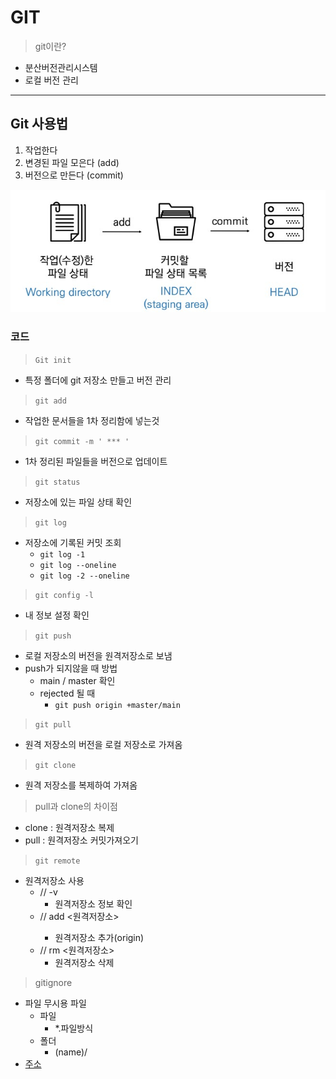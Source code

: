# GIT
> git이란?
- 분산버전관리시스템
- 로컬 버전 관리
---

## Git 사용법
1. 작업한다
2. 변경된 파일 모은다 (add)
3. 버전으로 만든다 (commit)

![flow](../images/git%20flow.jpg)

### 코드

>`Git init`
- 특정 폴더에 git 저장소 만들고 버전 관리

>`git add`
- 작업한 문서들을 1차 정리함에 넣는것

>`git commit -m ' *** '`
- 1차 정리된 파일들을 버전으로 업데이트

>`git status`
- 저장소에 있는 파일 상태 확인

> `git log`
- 저장소에 기록된 커밋 조회
  - `git log -1`
  - `git log --oneline`
  - `git log -2 --oneline`

>`git config -l`
- 내 정보 설정 확인

>`git push`
- 로컬 저장소의 버전을 원격저장소로 보냄
- push가 되지않을 때 방법
  - main / master 확인
  - rejected 될 때
    - `git push origin +master/main`


>`git pull `
- 원격 저장소의 버전을 로컬 저장소로 가져옴

>`git clone`
- 원격 저장소를 복제하여 가져옴

> pull과 clone의 차이점
- clone : 원격저장소 복제
- pull : 원격저장소 커밋가져오기

>`git remote`
  - 원격저장소 사용
    - // -v 
      - 원격저장소 정보 확인
    - // add <원격저장소><url>
      - 원격저장소 추가(origin)
    - // rm <원격저장소>
      - 원격저장소 삭제
> gitignore
  - 파일 무시용 파일
    - 파일
      - *.파일방식
    - 폴더
      - (name)/
  - [주소](https://github.com/github/gitignore)
    